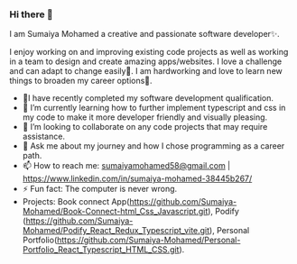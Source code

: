   ### Hi there 👋
  I am Sumaiya Mohamed a creative and passionate software developer✨.
  
  I enjoy working on and improving existing code projects as well as working in a team to 
  design and create amazing apps/websites. I love a challenge and can adapt to change easily💪.
  I am hardworking and love to learn new things to broaden my career options📖.


  - 🔭I have recently completed my software development qualification.
  - 🌱 I’m currently learning how to further implement typescript and css in my code to make it more developer friendly and visually 
       pleasing.
  - 👯 I’m looking to collaborate on any code projects that may require assistance.
  - 💬 Ask me about my journey and how I chose programming as a career path.
  - 📫 How to reach me: sumaiyamohamed58@gmail.com  | https://www.linkedin.com/in/sumaiya-mohamed-38445b267/
  - ⚡ Fun fact: The computer is never wrong.
  - Projects: Book connect App(https://github.com/Sumaiya-Mohamed/Book-Connect-html_Css_Javascript.git), Podify 
    (https://github.com/Sumaiya-Mohamed/Podify_React_Redux_Typescript_vite.git), Personal Portfolio(https://github.com/Sumaiya-Mohamed/Personal-Portfolio_React_Typescript_HTML_CSS.git).

